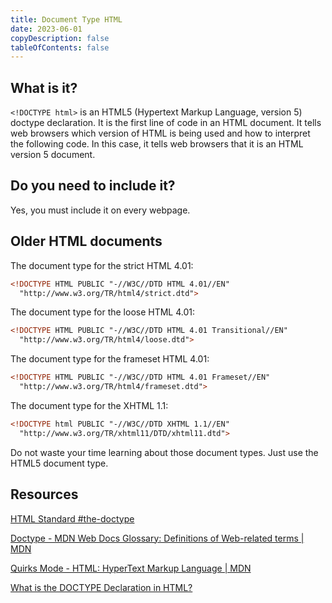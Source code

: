 ```yaml
---
title: Document Type HTML
date: 2023-06-01
copyDescription: false
tableOfContents: false
---
```


## What is it?

`<!DOCTYPE html>` is an HTML5 (Hypertext Markup Language, version 5) doctype declaration. It is the first line of code in an HTML document. It tells web browsers which version of HTML is being used and how to interpret the following code. In this case, it tells web browsers that it is an HTML version 5 document.

## Do you need to include it?

Yes, you must include it on every webpage.

## Older HTML documents

The document type for the strict HTML 4.01:

```html
<!DOCTYPE HTML PUBLIC "-//W3C//DTD HTML 4.01//EN"
  "http://www.w3.org/TR/html4/strict.dtd">
```

The document type for the loose HTML 4.01:

```html
<!DOCTYPE HTML PUBLIC "-//W3C//DTD HTML 4.01 Transitional//EN"
  "http://www.w3.org/TR/html4/loose.dtd">
```

The document type for the frameset HTML 4.01:

```html
<!DOCTYPE HTML PUBLIC "-//W3C//DTD HTML 4.01 Frameset//EN" 
  "http://www.w3.org/TR/html4/frameset.dtd">
```

The document type for the XHTML 1.1:

```html
<!DOCTYPE html PUBLIC "-//W3C//DTD XHTML 1.1//EN" 
  "http://www.w3.org/TR/xhtml11/DTD/xhtml11.dtd">
```

Do not waste your time learning about those document types. Just use the HTML5 document type.

## Resources

[HTML Standard #the-doctype](https://html.spec.whatwg.org/multipage/syntax.html#the-doctype)

[Doctype - MDN Web Docs Glossary: Definitions of Web-related terms | MDN](https://developer.mozilla.org/en-US/docs/Glossary/Doctype)

[Quirks Mode - HTML: HyperText Markup Language | MDN](https://developer.mozilla.org/en-US/docs/Web/HTML/Quirks_Mode_and_Standards_Mode)

[What is the DOCTYPE Declaration in HTML?](https://www.freecodecamp.org/news/what-is-the-doctype-declaration-in-html/)
